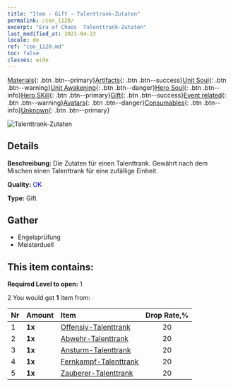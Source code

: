 ```yaml
---
title: "Item - Gift - Talenttrank-Zutaten"
permalink: /con_1120/
excerpt: "Era of Chaos  Talenttrank-Zutaten"
last_modified_at: 2021-04-23
locale: de
ref: "con_1120.md"
toc: false
classes: wide
---
```

 [Materials](/ItemsDE/){: .btn .btn--primary}[Artifacts](/ItemsDE/Artifacts/){: .btn .btn--success}[Unit Soul](/ItemsDE/UnitSoul/){: .btn .btn--warning}[Unit Awakening](/ItemsDE/UnitAwakening/){: .btn .btn--danger}[Hero Soul](/ItemsDE/HeroSoul/){: .btn .btn--info}[Hero SKill](/ItemsDE/HeroSkill/){: .btn .btn--primary}[Gift](/ItemsDE/Gift/){: .btn .btn--success}[Event related](/ItemsDE/Events/){: .btn .btn--warning}[Avatars](/ItemsDE/Avatars/){: .btn .btn--danger}[Consumables](/ItemsDE/Consumables/){: .btn .btn--info}[Unknown](/ItemsDE/Unknown/){: .btn .btn--primary}

 ![Talenttrank-Zutaten](/images/t/i_3049.png)

## Details
 **Beschreibung:** Die Zutaten für einen Talenttrank. Gewährt nach dem Mischen einen Talenttrank für eine zufällige Einheit.

 **Quality:** <span style="color: #0000CD">OK</span>

 **Type:** Gift

## Gather

*    Engelsprüfung 
*    Meisterduell 

## This item contains:

 **Required Level to open:** 1

 2 You would get **1** item  from:

  | Nr | Amount |     Item    | Drop Rate,% |
  |:---|:-------|:------------|:---------:|
  | 1 |  **1x** | [Offensiv-Talenttrank](/ItemsDE/con_786/) | 20 | 
  | 2 |  **1x** | [Abwehr-Talenttrank](/ItemsDE/con_787/) | 20 | 
  | 3 |  **1x** | [Ansturm-Talenttrank](/ItemsDE/con_788/) | 20 | 
  | 4 |  **1x** | [Fernkampf-Talenttrank](/ItemsDE/con_789/) | 20 | 
  | 5 |  **1x** | [Zauberer-Talenttrank](/ItemsDE/con_790/) | 20 | 

